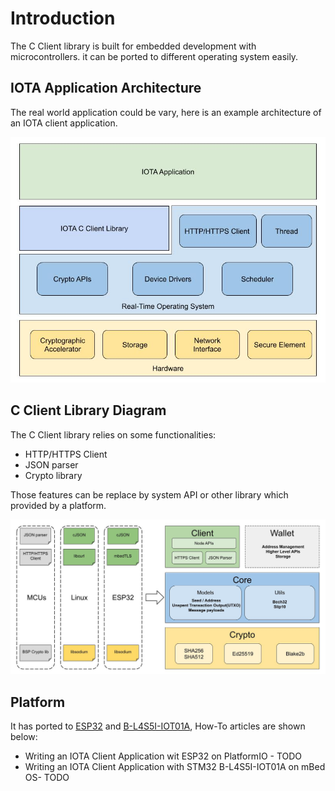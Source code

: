 # Introduction

The C Client library is built for embedded development with microcontrollers. it can be ported to different operating system easily.

## IOTA Application Architecture

The real world application could be vary, here is an example architecture of an IOTA client application.

![](img/client_application_architecture.jpg)

## C Client Library Diagram

The C Client library relies on some functionalities:
* HTTP/HTTPS Client
* JSON parser
* Crypto library

Those features can be replace by system API or other library which provided by a platform.

![](img/client_block_diagram.jpg)

## Platform

It has ported to [ESP32](https://docs.espressif.com/projects/esp-idf/en/latest/esp32/hw-reference/esp32/get-started-devkitc.html) and [B-L4S5I-IOT01A](https://www.st.com/en/evaluation-tools/b-l4s5i-iot01a.html), How-To articles are shown below:
* Writing an IOTA Client Application wit ESP32 on PlatformIO - TODO
* Writing an IOTA Client Application with STM32 B-L4S5I-IOT01A on mBed OS- TODO
